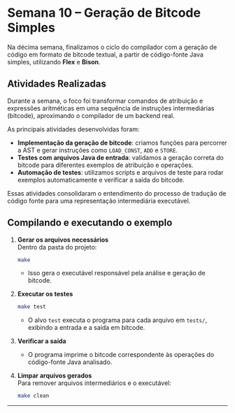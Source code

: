 # Semana 10 – Geração de Bitcode Simples

Na décima semana, finalizamos o ciclo do compilador com a geração de código em formato de bitcode textual, a partir de código-fonte Java simples, utilizando **Flex** e **Bison**.

## Atividades Realizadas

Durante a semana, o foco foi transformar comandos de atribuição e expressões aritméticas em uma sequência de instruções intermediárias (bitcode), aproximando o compilador de um backend real.

As principais atividades desenvolvidas foram:

- **Implementação da geração de bitcode**: criamos funções para percorrer a AST e gerar instruções como `LOAD_CONST`, `ADD` e `STORE`.
- **Testes com arquivos Java de entrada**: validamos a geração correta do bitcode para diferentes exemplos de atribuição e operações.
- **Automação de testes**: utilizamos scripts e arquivos de teste para rodar exemplos automaticamente e verificar a saída do bitcode.

Essas atividades consolidaram o entendimento do processo de tradução de código fonte para uma representação intermediária executável.

## Compilando e executando o exemplo

1. **Gerar os arquivos necessários**  
   Dentro da pasta do projeto:
   ```bash
   make
   ```
   - Isso gera o executável responsável pela análise e geração de bitcode.

2. **Executar os testes**  
   ```bash
   make test
   ```
   - O alvo `test` executa o programa para cada arquivo em `tests/`, exibindo a entrada e a saída em bitcode.

3. **Verificar a saída**  
   - O programa imprime o bitcode correspondente às operações do código-fonte Java analisado.

4. **Limpar arquivos gerados**  
   Para remover arquivos intermediários e o executável:
   ```bash
   make clean
   ```

--- 